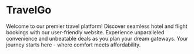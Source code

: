 # TravelGo
Welcome to our premier travel platform! Discover seamless hotel and flight bookings with our user-friendly website. Experience unparalleled convenience and unbeatable deals as you plan your dream gateways. Your journey starts here - where comfort meets affordability.
